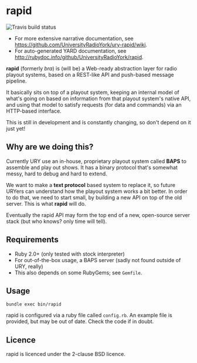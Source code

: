 rapid
=====
![Travis build status](https://travis-ci.org/UniversityRadioYork/rapid.svg)

* For more extensive narrative documentation, see https://github.com/UniversityRadioYork/ury-rapid/wiki.
* For auto-generated YARD documentation, see http://rubydoc.info/github/UniversityRadioYork/rapid.

__rapid__ (formerly _bra_) is (will be) a Web-ready abstraction layer for radio playout systems, based on a REST-like API and push-based message pipeline.

It basically sits on top of a playout system, keeping an internal model of what's going on based on information from that playout system's native API, and using that model to satisfy requests (for data and commands) via an HTTP-based interface.

This is still in development and is constantly changing, so don't depend on it just yet!


Why are we doing this?
----------------------

Currently URY use an in-house, proprietary playout system called __BAPS__ to assemble and play out shows.  It has a binary protocol that's somewhat messy, hard to debug and hard to extend.

We want to make a __text protocol__ based system to replace it, so future URYers can understand how the playout system works a bit better.  In order to do that, we need to start small, by building a new API on top of the old server.  This is what __rapid__ will do.

Eventually the rapid API may form the top end of a new, open-source server stack (but who knows?  only time will tell).


Requirements
------------

* Ruby 2.0+ (only tested with stock interpreter)
* For out-of-the-box usage, a BAPS server (sadly not found outside of URY, really)
* This also depends on some RubyGems; see `Gemfile`.


Usage
-----

`bundle exec bin/rapid`

rapid is configured via a ruby file called `config.rb`.  An example file is provided, but may be out of date.  Check the code if in doubt.


Licence
-------

rapid is licenced under the 2-clause BSD licence.
